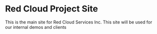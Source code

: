 # Red Cloud Project Site
This is the main site for Red Cloud Services Inc.
This site will be used for our internal demos and clients
